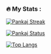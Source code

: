 ### :fire: My Stats :

[![Pankaj Streak](https://github-readme-streak-stats.herokuapp.com?user=pedropankaj&theme=dark&date_format=M%20j%5B%2C%20Y%5D)](https://github.com/pedropankaj)

[![Pankaj Status](https://github-readme-stats.vercel.app/api?username=pedropankaj&count_private=true&theme=tokyonight)](https://github.com/pedropankaj)

[![Top Langs](https://github-readme-stats.vercel.app/api/top-langs/?username=pedropankaj&layout=compact&theme=vision-friendly-dark)](https://github.com/pedropankaj)
